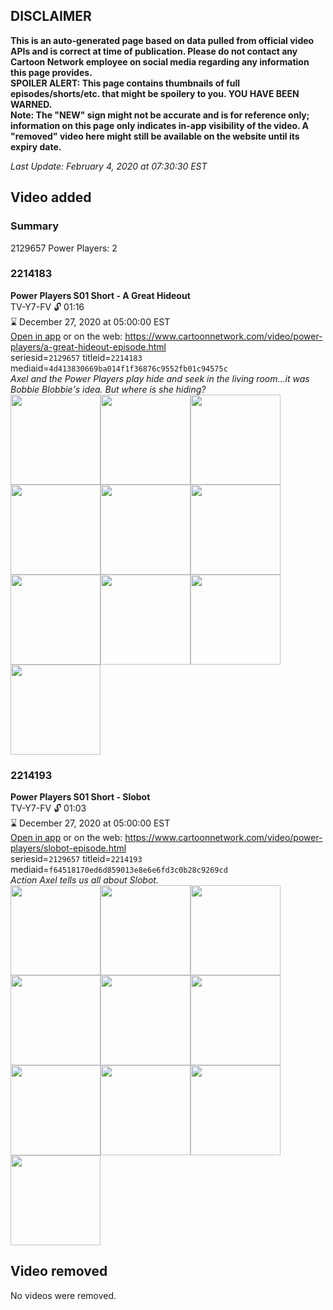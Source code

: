 ## DISCLAIMER
**This is an auto-generated page based on data pulled from official video APIs and is correct at time of publication. Please do not contact any Cartoon Network employee on social media regarding any information this page provides.**  
**SPOILER ALERT: This page contains thumbnails of full episodes/shorts/etc. that might be spoilery to you. YOU HAVE BEEN WARNED.**  
**Note: The "NEW" sign might not be accurate and is for reference only; information on this page only indicates in-app visibility of the video. A "removed" video here might still be available on the website until its expiry date.**  

_Last Update: February 4, 2020 at 07:30:30 EST_
## Video added
### Summary
2129657 Power Players: 2  
### 2214183
**Power Players S01 Short - A Great Hideout**  
TV-Y7-FV 🔓 01:16  
⌛ December 27, 2020 at 05:00:00 EST  
[Open in app](https://tinyurl.com/t7dqt8u) or on the web: https://www.cartoonnetwork.com/video/power-players/a-great-hideout-episode.html  
seriesid=`2129657` titleid=`2214183` mediaid=`4d413830669ba014f1f36876c9552fb01c94575c`  
_Axel and the Power Players play hide and seek in the living room…it was Bobbie Blobbie's idea. But where is she hiding?_  
<a href="https://s3.amazonaws.com/cartoonorchestrator/2214183_001_1280x720.jpg"><img src="https://s3.amazonaws.com/cartoonorchestrator/2214183_001_640x360.jpg" height="144px" /></a><a href="https://s3.amazonaws.com/cartoonorchestrator/2214183_002_1280x720.jpg"><img src="https://s3.amazonaws.com/cartoonorchestrator/2214183_002_640x360.jpg" height="144px" /></a><a href="https://s3.amazonaws.com/cartoonorchestrator/2214183_003_1280x720.jpg"><img src="https://s3.amazonaws.com/cartoonorchestrator/2214183_003_640x360.jpg" height="144px" /></a><a href="https://s3.amazonaws.com/cartoonorchestrator/2214183_004_1280x720.jpg"><img src="https://s3.amazonaws.com/cartoonorchestrator/2214183_004_640x360.jpg" height="144px" /></a><a href="https://s3.amazonaws.com/cartoonorchestrator/2214183_005_1280x720.jpg"><img src="https://s3.amazonaws.com/cartoonorchestrator/2214183_005_640x360.jpg" height="144px" /></a><a href="https://s3.amazonaws.com/cartoonorchestrator/2214183_006_1280x720.jpg"><img src="https://s3.amazonaws.com/cartoonorchestrator/2214183_006_640x360.jpg" height="144px" /></a><a href="https://s3.amazonaws.com/cartoonorchestrator/2214183_007_1280x720.jpg"><img src="https://s3.amazonaws.com/cartoonorchestrator/2214183_007_640x360.jpg" height="144px" /></a><a href="https://s3.amazonaws.com/cartoonorchestrator/2214183_008_1280x720.jpg"><img src="https://s3.amazonaws.com/cartoonorchestrator/2214183_008_640x360.jpg" height="144px" /></a><a href="https://s3.amazonaws.com/cartoonorchestrator/2214183_009_1280x720.jpg"><img src="https://s3.amazonaws.com/cartoonorchestrator/2214183_009_640x360.jpg" height="144px" /></a><a href="https://s3.amazonaws.com/cartoonorchestrator/2214183_010_1280x720.jpg"><img src="https://s3.amazonaws.com/cartoonorchestrator/2214183_010_640x360.jpg" height="144px" /></a>
### 2214193
**Power Players S01 Short - Slobot**  
TV-Y7-FV 🔓 01:03  
⌛ December 27, 2020 at 05:00:00 EST  
[Open in app](https://tinyurl.com/qp9gch5) or on the web: https://www.cartoonnetwork.com/video/power-players/slobot-episode.html  
seriesid=`2129657` titleid=`2214193` mediaid=`f64518170ed6d859013e8e6e6fd3c0b28c9269cd`  
_Action Axel tells us all about Slobot._  
<a href="https://s3.amazonaws.com/cartoonorchestrator/2214193_001_1280x720.jpg"><img src="https://s3.amazonaws.com/cartoonorchestrator/2214193_001_640x360.jpg" height="144px" /></a><a href="https://s3.amazonaws.com/cartoonorchestrator/2214193_002_1280x720.jpg"><img src="https://s3.amazonaws.com/cartoonorchestrator/2214193_002_640x360.jpg" height="144px" /></a><a href="https://s3.amazonaws.com/cartoonorchestrator/2214193_003_1280x720.jpg"><img src="https://s3.amazonaws.com/cartoonorchestrator/2214193_003_640x360.jpg" height="144px" /></a><a href="https://s3.amazonaws.com/cartoonorchestrator/2214193_004_1280x720.jpg"><img src="https://s3.amazonaws.com/cartoonorchestrator/2214193_004_640x360.jpg" height="144px" /></a><a href="https://s3.amazonaws.com/cartoonorchestrator/2214193_005_1280x720.jpg"><img src="https://s3.amazonaws.com/cartoonorchestrator/2214193_005_640x360.jpg" height="144px" /></a><a href="https://s3.amazonaws.com/cartoonorchestrator/2214193_006_1280x720.jpg"><img src="https://s3.amazonaws.com/cartoonorchestrator/2214193_006_640x360.jpg" height="144px" /></a><a href="https://s3.amazonaws.com/cartoonorchestrator/2214193_007_1280x720.jpg"><img src="https://s3.amazonaws.com/cartoonorchestrator/2214193_007_640x360.jpg" height="144px" /></a><a href="https://s3.amazonaws.com/cartoonorchestrator/2214193_008_1280x720.jpg"><img src="https://s3.amazonaws.com/cartoonorchestrator/2214193_008_640x360.jpg" height="144px" /></a><a href="https://s3.amazonaws.com/cartoonorchestrator/2214193_009_1280x720.jpg"><img src="https://s3.amazonaws.com/cartoonorchestrator/2214193_009_640x360.jpg" height="144px" /></a><a href="https://s3.amazonaws.com/cartoonorchestrator/2214193_010_1280x720.jpg"><img src="https://s3.amazonaws.com/cartoonorchestrator/2214193_010_640x360.jpg" height="144px" /></a>
## Video removed
No videos were removed.  
